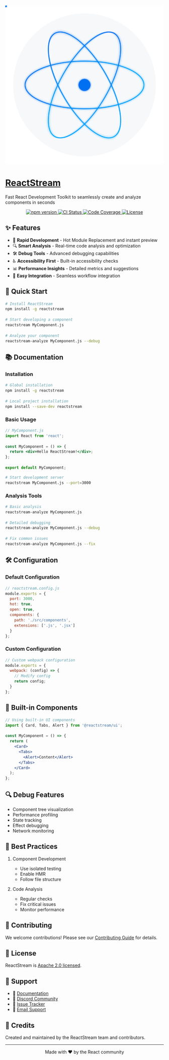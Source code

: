 ![logo-reactstream2.svg](img/logo-reactstream2.svg)

# [ReactStream](http://www.reactstream.com)
Fast React Development Toolkit to seamlessly create and analyze components in seconds

<p align="center">
  <a href="https://www.npmjs.com/package/reactstream">
    <img src="https://img.shields.io/npm/v/reactstream.svg" alt="npm version" />
  </a>
  <a href="https://github.com/reactstream/reactstream/actions">
    <img src="https://github.com/reactstream/reactstream/workflows/CI/badge.svg" alt="CI Status" />
  </a>
  <a href="https://codecov.io/gh/reactstream/reactstream">
    <img src="https://codecov.io/gh/reactstream/reactstream/branch/main/graph/badge.svg" alt="Code Coverage" />
  </a>
  <a href="https://github.com/reactstream/reactstream/blob/main/LICENSE">
    <img src="https://img.shields.io/npm/l/reactstream.svg" alt="License" />
  </a>
</p>

## ✨ Features

- 🚀 **Rapid Development** - Hot Module Replacement and instant preview
- 🔍 **Smart Analysis** - Real-time code analysis and optimization
- 🛠️ **Debug Tools** - Advanced debugging capabilities
- ♿ **Accessibility First** - Built-in accessibility checks
- 📊 **Performance Insights** - Detailed metrics and suggestions
- 🔄 **Easy Integration** - Seamless workflow integration

## 🚀 Quick Start

```bash
# Install ReactStream
npm install -g reactstream

# Start developing a component
reactstream MyComponent.js

# Analyze your component
reactstream-analyze MyComponent.js --debug
```

## 📚 Documentation

### Installation

```bash
# Global installation
npm install -g reactstream

# Local project installation
npm install --save-dev reactstream
```

### Basic Usage

```jsx
// MyComponent.js
import React from 'react';

const MyComponent = () => {
  return <div>Hello ReactStream!</div>;
};

export default MyComponent;
```

```bash
# Start development server
reactstream MyComponent.js --port=3000
```

### Analysis Tools

```bash
# Basic analysis
reactstream-analyze MyComponent.js

# Detailed debugging
reactstream-analyze MyComponent.js --debug

# Fix common issues
reactstream-analyze MyComponent.js --fix
```

## 🛠️ Configuration

### Default Configuration
```javascript
// reactstream.config.js
module.exports = {
  port: 3000,
  hot: true,
  open: true,
  components: {
    path: './src/components',
    extensions: ['.js', '.jsx']
  }
};
```

### Custom Configuration
```javascript
// Custom webpack configuration
module.exports = {
  webpack: (config) => {
    // Modify config
    return config;
  }
};
```

## 🧩 Built-in Components

```jsx
// Using built-in UI components
import { Card, Tabs, Alert } from '@reactstream/ui';

const MyComponent = () => {
  return (
    <Card>
      <Tabs>
        <Alert>Content</Alert>
      </Tabs>
    </Card>
  );
};
```

## 🔍 Debug Features

- Component tree visualization
- Performance profiling
- State tracking
- Effect debugging
- Network monitoring

## 🎯 Best Practices

1. Component Development
    - Use isolated testing
    - Enable HMR
    - Follow file structure

2. Code Analysis
    - Regular checks
    - Fix critical issues
    - Monitor performance

## 🤝 Contributing

We welcome contributions! Please see our [Contributing Guide](CONTRIBUTING.md) for details.

## 📄 License

ReactStream is [Apache 2.0 licensed](LICENSE).

## 🙋 Support

- 📖 [Documentation](https://reactstream.dev/docs)
- 💬 [Discord Community](https://discord.gg/reactstream)
- 🐛 [Issue Tracker](https://github.com/reactstream/reactstream/issues)
- 📧 [Email Support](support@reactstream.dev)

## 🌟 Credits

Created and maintained by the ReactStream team and contributors.

---

<p align="center">
  Made with ❤️ by the React community
</p>
